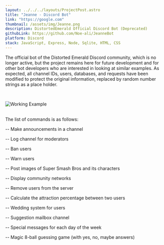 ```yaml
---
layout: ../../../layouts/ProjectPost.astro
title: "Jeanne - Discord Bot"
link: "https://google.com"
thumbnail: /assets/img/Jeanne.png
description: DistortedEmerald Official Discord Bot (Deprecated)
githubLink: https://github.com/Noe-ali/JeanneBot
platform: Discord
stack: JavaScript, Express, Node, Sqlite, HTML, CSS
---
```


The official bot of the Distorted Emerald Discord community, which is no longer active, but the project remains here for future development and for other bot developers who are interested in looking at similar examples. As expected, all channel IDs, users, databases, and requests have been modified to protect the original information, replaced by random number strings as a place holder.

<br>

![Working Example](/assets/img/jeanne1.png)

<br>
The list of commands is as follows:

-- Make announcements in a channel

-- Log channel for moderators

-- Ban users

-- Warn users

-- Post images of Super Smash Bros and its characters

-- Display community networks

-- Remove users from the server

-- Calculate the attraction percentage between two users

-- Wedding system for users

-- Suggestion mailbox channel

-- Special messages for each day of the week

-- Magic 8-ball guessing game (with yes, no, maybe answers)
